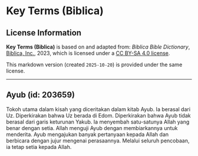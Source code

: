 # Key Terms (Biblica)

## License Information

**Key Terms (Biblica)** is based on and adapted from: _Biblica Bible Dictionary_, [Biblica, Inc.](https://www.biblica.com/), 2023, which is licensed under a [CC BY-SA 4.0 license](https://creativecommons.org/licenses/by-sa/4.0/legalcode.en).

This markdown version (created `2025-10-20`) is provided under the same license.



--------------------------------

## Ayub (id: 203659)

Tokoh utama dalam kisah yang diceritakan dalam kitab Ayub. Ia berasal dari Uz. Diperkirakan bahwa Uz berada di Edom. Diperkirakan bahwa Ayub tidak berasal dari garis keturunan Yakub. Ia menyembah satu\-satunya Allah yang benar dengan setia. Allah menguji Ayub dengan membiarkannya untuk menderita. Ayub mengajukan banyak pertanyaan kepada Allah dan berbicara dengan jujur mengenai perasaannya. Melalui seluruh pencobaan, ia tetap setia kepada Allah.


